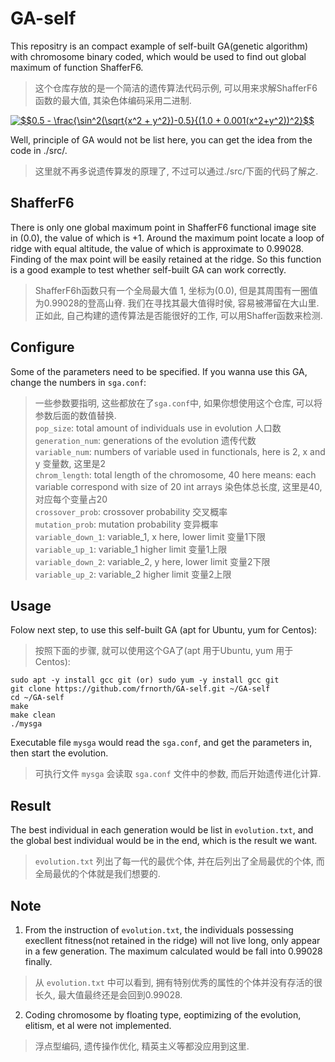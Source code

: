 # GA-self

This repositry is an compact example of self-built GA(genetic algorithm) with chromosome binary coded, which would be used to find out global maximum of function ShafferF6.  
> 这个仓库存放的是一个简洁的遗传算法代码示例, 可以用来求解ShafferF6函数的最大值, 其染色体编码采用二进制.  

<a href="https://www.codecogs.com/eqnedit.php?latex=$$0.5&space;-&space;\frac{\sin^2(\sqrt{x^2&space;&plus;&space;y^2})-0.5}{(1.0&space;&plus;&space;0.001(x^2&plus;y^2))^2}$$" target="_blank"><img src="https://latex.codecogs.com/gif.latex?$$0.5&space;-&space;\frac{\sin^2(\sqrt{x^2&space;&plus;&space;y^2})-0.5}{(1.0&space;&plus;&space;0.001(x^2&plus;y^2))^2}$$" title="$$0.5 - \frac{\sin^2(\sqrt{x^2 + y^2})-0.5}{(1.0 + 0.001(x^2+y^2))^2}$$" /></a>

Well, principle of GA would not be list here, you can get the idea from the code in ./src/.  
> 这里就不再多说遗传算发的原理了, 不过可以通过./src/下面的代码了解之.  

## ShafferF6
There is only one global maximum point in ShafferF6 functional image site in (0.0), the value of which is +1. Around the maximum point locate a loop of ridge with equal altitude, the value of which is approximate to 0.99028. Finding of the max point will be easily retained at the ridge. So this function is a good example to test whether self-built GA can work correctly.  
> ShafferF6h函数只有一个全局最大值 1, 坐标为(0.0), 但是其周围有一圈值为0.99028的登高山脊. 我们在寻找其最大值得时侯, 容易被滞留在大山里. 正如此, 自己构建的遗传算法是否能很好的工作, 可以用Shaffer函数来检测.  

## Configure
Some of the parameters need to be specified. If you wanna use this GA, change the numbers in ```sga.conf```:  
> 一些参数要指明, 这些都放在了```sga.conf```中, 如果你想使用这个仓库, 可以将参数后面的数值替换.  
```pop_size```:			total amount of individuals use in evolution 人口数  
```generation_num```:	generations of the evolution 遗传代数  
```variable_num```:		numbers of variable used in functionals, here is 2, x and y 变量数, 这里是2  
```chrom_length```:		total length of the chromosome, 40 here means: each variable correspond with size of 20 int arrays 染色体总长度, 这里是40, 对应每个变量占20  
```crossover_prob```:	crossover probability 交叉概率  
```mutation_prob```:	mutation probability 变异概率  
```variable_down_1```:	variable\_1, x here, lower limit 变量1下限  
```variable_up_1```:	variable\_1 higher limit 变量1上限  
```variable_down_2```:	variable\_2, y here, lower limit 变量2下限  
```variable_up_2```:	variable\_2 higher limit 变量2上限  

## Usage
Folow next step, to use this self-built GA (apt for Ubuntu, yum for Centos):  
> 按照下面的步骤, 就可以使用这个GA了(apt 用于Ubuntu, yum 用于Centos):  
```
sudo apt -y install gcc git (or) sudo yum -y install gcc git
git clone https://github.com/frnorth/GA-self.git ~/GA-self
cd ~/GA-self
make
make clean
./mysga
```
Executable file ```mysga``` would read the ```sga.conf```, and get the parameters in, then start the evolution.  
> 可执行文件 ```mysga``` 会读取 ```sga.conf``` 文件中的参数, 而后开始遗传进化计算.  

## Result
The best individual in each generation would be list in ```evolution.txt```, and the global best individual would be in the end, which is the result we want.  
> ```evolution.txt``` 列出了每一代的最优个体, 并在后列出了全局最优的个体, 而全局最优的个体就是我们想要的.  

## Note
1. From the instruction of ```evolution.txt```, the individuals possessing execllent fitness(not retained in the ridge) will not live long, only appear in a few generation. The maximum calculated would be fall into 0.99028 finally.  
> 从 ```evolution.txt``` 中可以看到, 拥有特别优秀的属性的个体并没有存活的很长久, 最大值最终还是会回到0.99028.  
2. Coding chromosome by floating type, eoptimizing of the evolution, elitism, et al were not implemented.  
> 浮点型编码, 遗传操作优化, 精英主义等都没应用到这里.  
